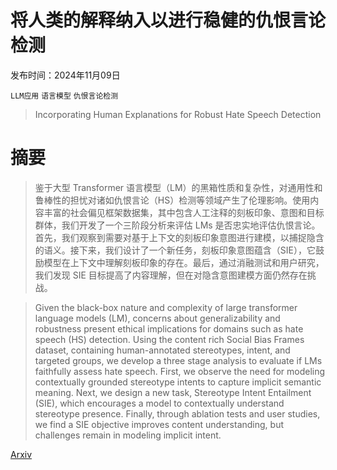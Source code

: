 # 将人类的解释纳入以进行稳健的仇恨言论检测

发布时间：2024年11月09日

`LLM应用` `语言模型` `仇恨言论检测`

> Incorporating Human Explanations for Robust Hate Speech Detection

# 摘要

> 鉴于大型 Transformer 语言模型（LM）的黑箱性质和复杂性，对通用性和鲁棒性的担忧对诸如仇恨言论（HS）检测等领域产生了伦理影响。使用内容丰富的社会偏见框架数据集，其中包含人工注释的刻板印象、意图和目标群体，我们开发了一个三阶段分析来评估 LMs 是否忠实地评估仇恨言论。首先，我们观察到需要对基于上下文的刻板印象意图进行建模，以捕捉隐含的语义。接下来，我们设计了一个新任务，刻板印象意图蕴含（SIE），它鼓励模型在上下文中理解刻板印象的存在。最后，通过消融测试和用户研究，我们发现 SIE 目标提高了内容理解，但在对隐含意图建模方面仍然存在挑战。

> Given the black-box nature and complexity of large transformer language models (LM), concerns about generalizability and robustness present ethical implications for domains such as hate speech (HS) detection. Using the content rich Social Bias Frames dataset, containing human-annotated stereotypes, intent, and targeted groups, we develop a three stage analysis to evaluate if LMs faithfully assess hate speech. First, we observe the need for modeling contextually grounded stereotype intents to capture implicit semantic meaning. Next, we design a new task, Stereotype Intent Entailment (SIE), which encourages a model to contextually understand stereotype presence. Finally, through ablation tests and user studies, we find a SIE objective improves content understanding, but challenges remain in modeling implicit intent.

[Arxiv](https://arxiv.org/abs/2411.06213)